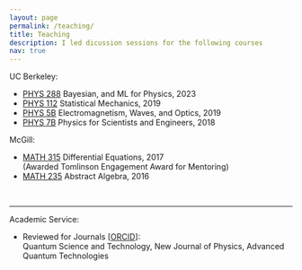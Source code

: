 ```yaml
---
layout: page
permalink: /teaching/
title: Teaching
description: I led dicussion sessions for the following courses
nav: true
---
```


<!-- For now, this page is assumed to be a static description of your courses. You can convert it to a collection similar to `_projects/` so that you can have a dedicated page for each course.

Organize your courses by years, topics, or universities, however you like! -->

UC Berkeley: <br>
- <a href="https://classes.berkeley.edu/content/2023-fall-physics-288-001-lec-001">PHYS 288</a> Bayesian, and ML for Physics, 2023<br>
- <a href="https://classes.berkeley.edu/content/2019-fall-physics-112-001-lec-001">PHYS 112</a> Statistical Mechanics, 2019<br>
- <a href="https://classes.berkeley.edu/content/2019-spring-physics-5b-001-lec-001">PHYS 5B</a> Electromagnetism, Waves, and Optics, 2019<br>
- <a href="https://classes.berkeley.edu/content/2018-fall-physics-7b-001-lec-001">PHYS 7B</a> Physics for Scientists and Engineers, 2018<br>

McGill: <br>
- <a href="https://www.mcgill.ca/study/2016-2017/courses/math-315">MATH 315</a> Differential Equations, 2017<br>
(Awarded Tomlinson Engagement Award for Mentoring)<br>
- <a href="https://www.mcgill.ca/study/2016-2017/courses/math-235">MATH 235</a> Abstract Algebra, 2016<br> 
<!--
- <a href="https://susmcgill.ca/peer-tutoring">Tutor</a> for Mechanics and Calculus, 2015<br>
-->
<br>

---

Academic Service: <br>
- Reviewed for Journals [<a href="https://orcid.org/0000-0002-6399-006X">ORCID</a>]: <br>
Quantum Science and Technology, New Journal of Physics, Advanced Quantum Technologies<br>

